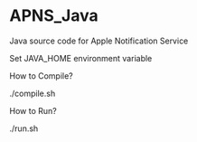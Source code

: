 APNS_Java
=========

Java source code for Apple Notification Service


Set JAVA_HOME environment variable

How to Compile?

 ./compile.sh

How to Run?

 ./run.sh

